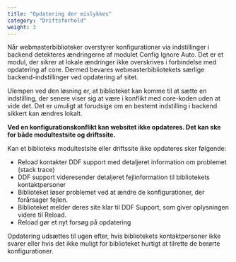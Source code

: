```yaml
---
title: "Opdatering der mislykkes"
category: "Driftsforhold"
weight: 3
---
```


Når webmasterbiblioteker overstyrer konfigurationer via indstillinger i backend detekteres ændringerne af modulet Config Ignore Auto. Det er et modul, der sikrer at lokale ændringer ikke overskrives i forbindelse med opdatering af core. Dermed bevares webmasterbibliotekets særlige backend-indstillinger ved opdatering af sitet. 

Ulempen ved den løsning er, at biblioteket kan komme til at sætte en indstilling, der senere viser sig at være i konflikt med core-koden uden at vide det. Det er umuligt at forudsige om en bestemt indstilling i backend sikkert kan ændres lokalt.

**Ved en konfigurationskonflikt kan websitet ikke opdateres. Det kan ske for både modultestsite og driftssite.**

Kan et biblioteks modultestsite eller driftssite ikke opdateres sker følgende:
- Reload kontakter DDF support med detaljeret information om problemet (stack trace)
- DDF support videresender detaljeret fejlinformation til bibliotekets kontaktpersoner 
- Biblioteket løser problemet ved at ændre de konfigurationer, der forårsager fejlen.
- Biblioteket melder deres site klar til DDF Support, som giver oplysningen videre til Reload.
- Reload gør et nyt forsøg på opdatering

Opdatering udsættes til ugen efter, hvis bibliotekets kontaktpersoner ikke svarer eller hvis det ikke muligt for biblioteket hurtigt at tilrette de berørte konfigurationer.
